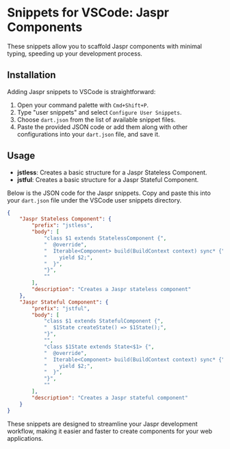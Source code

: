 # Snippets for VSCode: Jaspr Components

 These snippets allow you to scaffold Jaspr components with minimal typing, speeding up your development process.


## Installation

Adding Jaspr snippets to VSCode is straightforward:

1. Open your command palette with `Cmd+Shift+P`.
2. Type "user snippets" and select `Configure User Snippets`.
3. Choose `dart.json` from the list of available snippet files.
4. Paste the provided JSON code or add them along with other configurations into your `dart.json` file, and save it.

## Usage

- **jstless**: Creates a basic structure for a Jaspr Stateless Component.
- **jstful**: Creates a basic structure for a Jaspr Stateful Component.

Below is the JSON code for the Jaspr snippets. Copy and paste this into your `dart.json` file under the VSCode user snippets directory.

```json
{
    "Jaspr Stateless Component": {
        "prefix": "jstless",
        "body": [
            "class $1 extends StatelessComponent {",
            "  @override",
            "  Iterable<Component> build(BuildContext context) sync* {",
            "    yield $2;",
            "  }",
            "}",
            ""
        ],
        "description": "Creates a Jaspr stateless component"
    },
    "Jaspr Stateful Component": {
        "prefix": "jstful",
        "body": [
            "class $1 extends StatefulComponent {",
            "  $1State createState() => $1State();",
            "}",
            "",
            "class $1State extends State<$1> {",
            "  @override",
            "  Iterable<Component> build(BuildContext context) sync* {",
            "    yield $2;",
            "  }",
            "}",
            ""
        ],
        "description": "Creates a Jaspr stateful component"
    }
}
```

These snippets are designed to streamline your Jaspr development workflow, making it easier and faster to create components for your web applications.
